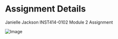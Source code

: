 # Assignment Details
Janielle Jackson
INST414-0102
Module 2 Assignment

![Image](https://github.com/user-attachments/assets/511a4fa9-d9e3-4661-94c2-bf90c6698415)
